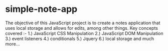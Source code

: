 # simple-note-app
The objective of this JavaScript project is to create a notes application that uses local storage and allows for edits, among other things.  Key concepts covered :- 1.) JavaScript CSS Manipulation 2.) JavaScript DOM Manipulation 3.) event listeners 4.) conditionals 5.) Jquery 6.) local storage and much more...

